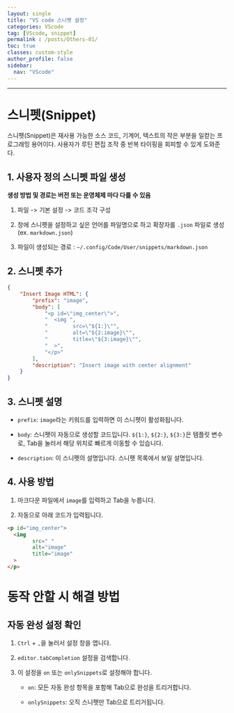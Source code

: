 ```yaml
---
layout: single
title: "VS code 스니펫 설정"
categories: VScode
tag: [VScode, snippet]
permalink : /posts/Others-01/
toc: true
classes: custom-style
author_profile: false
sidebar:
  nav: "VScode"
---
```


<hr>

# 스니펫(Snippet)

스니펫(Snippet)은 재사용 가능한 소스 코드, 기계어, 텍스트의 작은 부분을 일컫는 프로그래밍 용어이다. 사용자가 루틴 편집 조작 중 반복 타이핑을 회피할 수 있게 도와준다.

## 1. 사용자 정의 스니펫 파일 생성

<b>생성 방법 및 경로는 버전 또는 운영체제 마다 다를 수 있음</b>

1. 파일 -> 기본 설정 -> 코드 조각 구성

2. 창에 스니펫을 설정하고 싶은 언어를 파일명으로 하고 확장자를 `.json` 파일로 생성(ex. `markdown.json`)

3. 파일이 생성되는 경로 : `~/.config/Code/User/snippets/markdown.json`

## 2. 스니펫 추가

```json
{
    "Insert Image HTML": {
        "prefix": "image",
        "body": [
            "<p id=\"img_center\">",
            "  <img ",
            "        src=\"${1:}\"",
            "        alt=\"${2:image}\"",
            "        title=\"${3:image}\"",
            "  >",
            "</p>"
        ],
        "description": "Insert image with center alignment"
    }
}
```

## 3. 스니펫 설명

- `prefix`: `image`라는 키워드를 입력하면 이 스니펫이 활성화됩니다.

- `body`: 스니펫이 자동으로 생성할 코드입니다. `${1:}`, `${2:}`, `${3:}`은 템플릿 변수로, Tab을 눌러서 해당 위치로 빠르게 이동할 수 있습니다.

- `description`: 이 스니펫의 설명입니다. 스니펫 목록에서 보일 설명입니다.

## 4. 사용 방법

1. 마크다운 파일에서 `image`를 입력하고 Tab을 누릅니다.

2. 자동으로 아래 코드가 입력됩니다.

```html
<p id="img_center">
  <img 
        src=" "
        alt="image"
        title="image"
  >
</p>
```

# 동작 안할 시 해결 방법

## 자동 완성 설정 확인

1. `Ctrl` + `,`을 눌러서 설정 창을 엽니다.

2. `editor.tabCompletion` 설정을 검색합니다.

3. 이 설정을 `on` 또는 `onlySnippets`로 설정해야 합니다.

    - `on`: 모든 자동 완성 항목을 포함해 Tab으로 완성을 트리거합니다.

    - `onlySnippets`: 오직 스니펫만 Tab으로 트리거됩니다.
